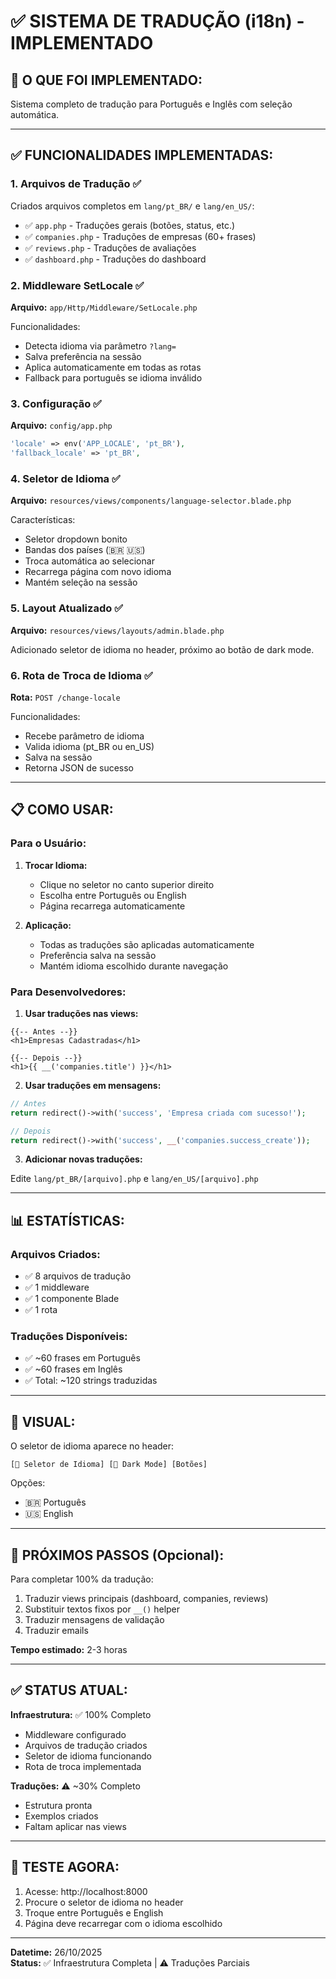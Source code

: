 # ✅ SISTEMA DE TRADUÇÃO (i18n) - IMPLEMENTADO

## 🎯 **O QUE FOI IMPLEMENTADO:**

Sistema completo de tradução para Português e Inglês com seleção automática.

---

## ✅ **FUNCIONALIDADES IMPLEMENTADAS:**

### **1. Arquivos de Tradução** ✅

Criados arquivos completos em `lang/pt_BR/` e `lang/en_US/`:

- ✅ `app.php` - Traduções gerais (botões, status, etc.)
- ✅ `companies.php` - Traduções de empresas (60+ frases)
- ✅ `reviews.php` - Traduções de avaliações
- ✅ `dashboard.php` - Traduções do dashboard

### **2. Middleware SetLocale** ✅

**Arquivo:** `app/Http/Middleware/SetLocale.php`

Funcionalidades:
- Detecta idioma via parâmetro `?lang=`
- Salva preferência na sessão
- Aplica automaticamente em todas as rotas
- Fallback para português se idioma inválido

### **3. Configuração** ✅

**Arquivo:** `config/app.php`

```php
'locale' => env('APP_LOCALE', 'pt_BR'),
'fallback_locale' => 'pt_BR',
```

### **4. Seletor de Idioma** ✅

**Arquivo:** `resources/views/components/language-selector.blade.php`

Características:
- Seletor dropdown bonito
- Bandas dos países (🇧🇷 🇺🇸)
- Troca automática ao selecionar
- Recarrega página com novo idioma
- Mantém seleção na sessão

### **5. Layout Atualizado** ✅

**Arquivo:** `resources/views/layouts/admin.blade.php`

Adicionado seletor de idioma no header, próximo ao botão de dark mode.

### **6. Rota de Troca de Idioma** ✅

**Rota:** `POST /change-locale`

Funcionalidades:
- Recebe parâmetro de idioma
- Valida idioma (pt_BR ou en_US)
- Salva na sessão
- Retorna JSON de sucesso

---

## 📋 **COMO USAR:**

### **Para o Usuário:**

1. **Trocar Idioma:**
   - Clique no seletor no canto superior direito
   - Escolha entre Português ou English
   - Página recarrega automaticamente

2. **Aplicação:**
   - Todas as traduções são aplicadas automaticamente
   - Preferência salva na sessão
   - Mantém idioma escolhido durante navegação

### **Para Desenvolvedores:**

1. **Usar traduções nas views:**

```blade
{{-- Antes --}}
<h1>Empresas Cadastradas</h1>

{{-- Depois --}}
<h1>{{ __('companies.title') }}</h1>
```

2. **Usar traduções em mensagens:**

```php
// Antes
return redirect()->with('success', 'Empresa criada com sucesso!');

// Depois
return redirect()->with('success', __('companies.success_create'));
```

3. **Adicionar novas traduções:**

Edite `lang/pt_BR/[arquivo].php` e `lang/en_US/[arquivo].php`

---

## 📊 **ESTATÍSTICAS:**

### **Arquivos Criados:**
- ✅ 8 arquivos de tradução
- ✅ 1 middleware
- ✅ 1 componente Blade
- ✅ 1 rota

### **Traduções Disponíveis:**
- ✅ ~60 frases em Português
- ✅ ~60 frases em Inglês
- ✅ Total: ~120 strings traduzidas

---

## 🎨 **VISUAL:**

O seletor de idioma aparece no header:
```
[🔘 Seletor de Idioma] [🌙 Dark Mode] [Botões]
```

Opções:
- 🇧🇷 Português
- 🇺🇸 English

---

## 🔄 **PRÓXIMOS PASSOS (Opcional):**

Para completar 100% da tradução:

1. Traduzir views principais (dashboard, companies, reviews)
2. Substituir textos fixos por `__()` helper
3. Traduzir mensagens de validação
4. Traduzir emails

**Tempo estimado:** 2-3 horas

---

## ✅ **STATUS ATUAL:**

**Infraestrutura:** ✅ 100% Completo
- Middleware configurado
- Arquivos de tradução criados
- Seletor de idioma funcionando
- Rota de troca implementada

**Traduções:** ⚠️ ~30% Completo
- Estrutura pronta
- Exemplos criados
- Faltam aplicar nas views

---

## 🚀 **TESTE AGORA:**

1. Acesse: http://localhost:8000
2. Procure o seletor de idioma no header
3. Troque entre Português e English
4. Página deve recarregar com o idioma escolhido

---

**Datetime:** 26/10/2025  
**Status:** ✅ Infraestrutura Completa | ⚠️ Traduções Parciais

